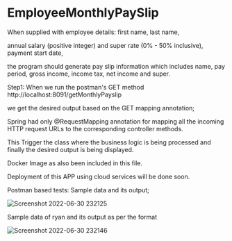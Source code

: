 # EmployeeMonthlyPaySlip

When supplied with employee details: first name, last name, 

annual salary (positive integer) and super rate (0% - 50% inclusive), payment start date,

the program should generate pay slip information which includes name, pay period, gross income, income tax,
net income and super. 

Step1: When we run the postman's GET method http://localhost:8091/getMonthlyPayslip

we get the desired output based on the GET mapping annotation;

 Spring had only @RequestMapping annotation for mapping all the incoming HTTP 
 request URLs to the corresponding controller methods.
 
 This Trigger the class where the business logic is being processed and finally the desired output is being displayed.
 
 Docker Image as also been included in this file.
 
 Deployment of this APP using cloud services will be done soon.
 

Postman based tests:
Sample data and its output;

![Screenshot 2022-06-30 232125](https://user-images.githubusercontent.com/53118174/176687984-c8346646-853e-4d71-a378-c5265797e733.png)

Sample data of ryan and its output as per the format

![Screenshot 2022-06-30 232146](https://user-images.githubusercontent.com/53118174/176688334-dfef9115-0de4-43b8-a831-a7a2030dbcbd.png)
